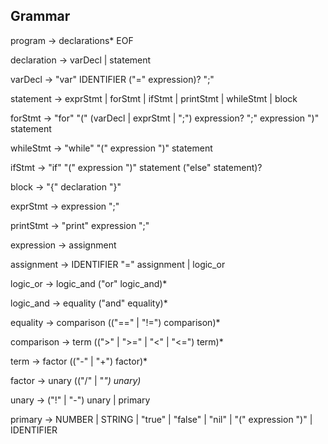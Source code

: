 ## Grammar

program -> declarations* EOF

declaration -> varDecl | statement

varDecl -> "var" IDENTIFIER ("=" expression)? ";"

statement -> exprStmt | forStmt | ifStmt | printStmt | whileStmt | block

forStmt -> "for" "(" (varDecl | exprStmt | ";") expression? ";" expression ")" statement

whileStmt -> "while" "(" expression ")" statement

ifStmt -> "if" "(" expression ")" statement ("else" statement)?  

block -> "{" declaration "}"

exprStmt -> expression ";"

printStmt -> "print" expression ";"

expression -> assignment

assignment -> IDENTIFIER "=" assignment | logic_or

logic_or ->  logic_and ("or" logic_and)*

logic_and -> equality ("and" equality)*

equality -> comparison (("==" | "!=") comparison)*

comparison -> term ((">" | ">=" | "<" | "<=") term)*

term -> factor (("-" | "+") factor)*

factor -> unary (("/" | "*") unary)*

unary -> ("!" | "-") unary | primary

primary -> NUMBER | STRING | "true" | "false" | "nil" | "(" expression ")" | IDENTIFIER



